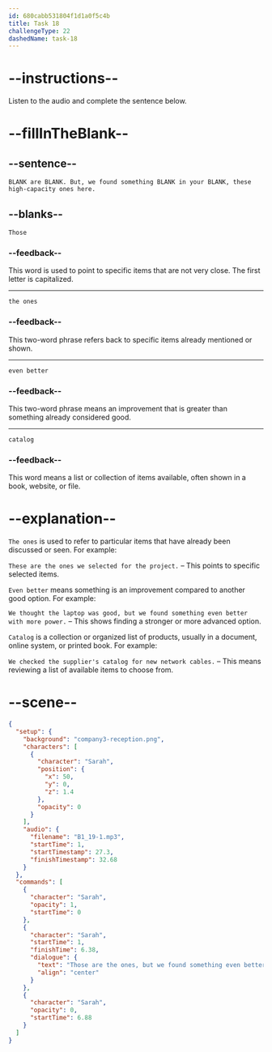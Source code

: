 ```yaml
---
id: 680cabb531804f1d1a0f5c4b
title: Task 18
challengeType: 22
dashedName: task-18
---
```


<!-- (Audio) Sarah: Those are the ones. But, we found something even better in your catalog, these high-capacity ones here. -->

# --instructions--

Listen to the audio and complete the sentence below.

# --fillInTheBlank--

## --sentence--

`BLANK are BLANK. But, we found something BLANK in your BLANK, these high-capacity ones here.`

## --blanks--

`Those`

### --feedback--

This word is used to point to specific items that are not very close. The first letter is capitalized.

---

`the ones`

### --feedback--

This two-word phrase refers back to specific items already mentioned or shown.

---

`even better`

### --feedback--

This two-word phrase means an improvement that is greater than something already considered good.

---

`catalog`

### --feedback--

This word means a list or collection of items available, often shown in a book, website, or file.

# --explanation--

`The ones` is used to refer to particular items that have already been discussed or seen. For example:

`These are the ones we selected for the project.` – This points to specific selected items.

`Even better` means something is an improvement compared to another good option. For example:

`We thought the laptop was good, but we found something even better with more power.` – This shows finding a stronger or more advanced option.

`Catalog` is a collection or organized list of products, usually in a document, online system, or printed book. For example:

`We checked the supplier's catalog for new network cables.` – This means reviewing a list of available items to choose from.

# --scene--

```json
{
  "setup": {
    "background": "company3-reception.png",
    "characters": [
      {
        "character": "Sarah",
        "position": {
          "x": 50,
          "y": 0,
          "z": 1.4
        },
        "opacity": 0
      }
    ],
    "audio": {
      "filename": "B1_19-1.mp3",
      "startTime": 1,
      "startTimestamp": 27.3,
      "finishTimestamp": 32.68
    }
  },
  "commands": [
    {
      "character": "Sarah",
      "opacity": 1,
      "startTime": 0
    },
    {
      "character": "Sarah",
      "startTime": 1,
      "finishTime": 6.38,
      "dialogue": {
        "text": "Those are the ones, but we found something even better in your catalog, these high-capacity ones here.",
        "align": "center"
      }
    },
    {
      "character": "Sarah",
      "opacity": 0,
      "startTime": 6.88
    }
  ]
}
```
